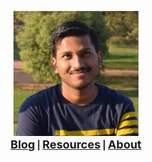 <link rel="icon" href="https://gs1293.github.io/favicon.ico?v=2"/>

<p align="center">
  <img width="200" height="200" src="gaurav.png"><br>
  <b>
  <a href="https://gs1293.github.io/blog.html"> <font size="+1">Blog</font></a> |
  <a href="https://gs1293.github.io/resource.html"> <font size="+1">Resources</font></a> |
  <a href="https://gs1293.github.io/about.html"> <font size="+1">About</font></a>
  </b>
</p>
